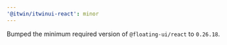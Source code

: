 ```yaml
---
'@itwin/itwinui-react': minor
---
```


Bumped the minimum required version of `@floating-ui/react` to `0.26.18`.

